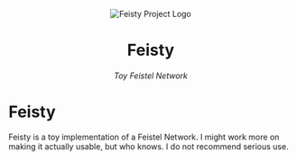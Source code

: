 <p align="center">
  <img alt="Feisty Project Logo" src="https://i.imgur.com/CqGC3aL.png">
</p>
<h1 align="center">Feisty</h3>
<h6 align="center">Toy Feistel Network</h3>


# Feisty
Feisty is a toy implementation of a Feistel Network. I might work more on making it actually usable, but who knows. I do not recommend serious use.

